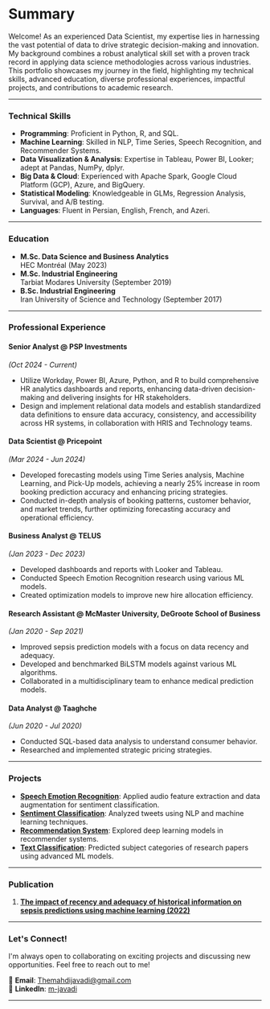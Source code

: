 # Summary

Welcome! As an experienced Data Scientist, my expertise lies in harnessing the vast 
potential of data to drive strategic decision-making and innovation. My background 
combines a robust analytical skill set with a proven track record in applying data 
science methodologies across various industries. This portfolio showcases my journey 
in the field, highlighting my technical skills, advanced education, diverse 
professional experiences, impactful projects, and contributions to academic research.


---

### Technical Skills

- **Programming**: Proficient in Python, R, and SQL.
- **Machine Learning**: Skilled in NLP, Time Series, Speech Recognition, and Recommender Systems.
- **Data Visualization & Analysis**: Expertise in Tableau, Power BI, Looker; adept at Pandas, NumPy, dplyr.
- **Big Data & Cloud**: Experienced with Apache Spark, Google Cloud Platform (GCP), Azure, and BigQuery.
- **Statistical Modeling**: Knowledgeable in GLMs, Regression Analysis, Survival, and A/B testing.
- **Languages**: Fluent in Persian, English, French, and Azeri.



---

### Education
- **M.Sc. Data Science and Business Analytics**  
  HEC Montréal (May 2023)
- **M.Sc. Industrial Engineering**  
  Tarbiat Modares University (September 2019)
- **B.Sc. Industrial Engineering**  
  Iran University of Science and Technology (September 2017)

---

### Professional Experience



#### Senior Analyst @ PSP Investments
*(Oct 2024 - Current)*
- Utilize Workday, Power BI, Azure, Python, and R to build comprehensive HR analytics dashboards and
reports, enhancing data-driven decision-making and delivering insights for HR stakeholders.
- Design and implement relational data models and establish standardized data definitions to ensure data
accuracy, consistency, and accessibility across HR systems, in collaboration with HRIS and Technology teams.



#### Data Scientist @ Pricepoint
*(Mar 2024 - Jun 2024)*
- Developed forecasting models using Time Series analysis, Machine Learning, and Pick-Up models, achieving a nearly 25% increase in room booking prediction accuracy and enhancing pricing strategies.
- Conducted in-depth analysis of booking patterns, customer behavior, and market trends, further optimizing forecasting accuracy and operational efficiency.


#### Business Analyst @ TELUS
*(Jan 2023 - Dec 2023)*
- Developed dashboards and reports with Looker and Tableau.
- Conducted Speech Emotion Recognition research using various ML models.
- Created optimization models to improve new hire allocation efficiency.

#### Research Assistant @ McMaster University, DeGroote School of Business
*(Jan 2020 - Sep 2021)*
- Improved sepsis prediction models with a focus on data recency and adequacy.
- Developed and benchmarked BiLSTM models against various ML algorithms.
- Collaborated in a multidisciplinary team to enhance medical prediction models.

#### Data Analyst @ Taaghche
*(Jun 2020 - Jul 2020)*
- Conducted SQL-based data analysis to understand consumer behavior.
- Researched and implemented strategic pricing strategies.

---

### Projects

- [**Speech Emotion Recognition**](https://github.com/m-djawadi/SER): Applied audio feature extraction and data augmentation for sentiment classification.
- [**Sentiment Classification**](https://github.com/m-djawadi/Twitter_OnlineLearning): Analyzed tweets using NLP and machine learning techniques.
- [**Recommendation System**](https://github.com/m-djawadi/Recom_Sys): Explored deep learning models in recommender systems.
- [**Text Classification**](https://github.com/m-djawadi/Txt_classification): Predicted subject categories of research papers using advanced ML models.

---

### Publication

1. [**The impact of recency and adequacy of historical information on sepsis predictions using machine learning (2022)**](https://doi.org/10.1038/s41598-021-00220-x)

---


### Let's Connect!

I'm always open to collaborating on exciting projects and discussing new opportunities. Feel free to reach out to me!

📧 **Email**: [Themahdijavadi@gmail.com](mailto:Themahdijavadi@gmail.com)  
🔗 **LinkedIn**: [m-javadi](https://www.linkedin.com/in/m-javadi/)

---
